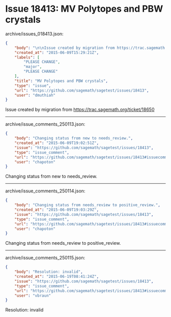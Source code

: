 # Issue 18413: MV Polytopes and PBW crystals

archive/issues_018413.json:
```json
{
    "body": "\n\nIssue created by migration from https://trac.sagemath.org/ticket/18650\n\n",
    "created_at": "2015-06-09T15:29:21Z",
    "labels": [
        "PLEASE CHANGE",
        "major",
        "PLEASE CHANGE"
    ],
    "title": "MV Polytopes and PBW crystals",
    "type": "issue",
    "url": "https://github.com/sagemath/sagetest/issues/18413",
    "user": "dmuthiah"
}
```


Issue created by migration from https://trac.sagemath.org/ticket/18650





---

archive/issue_comments_250113.json:
```json
{
    "body": "Changing status from new to needs_review.",
    "created_at": "2015-06-09T19:02:51Z",
    "issue": "https://github.com/sagemath/sagetest/issues/18413",
    "type": "issue_comment",
    "url": "https://github.com/sagemath/sagetest/issues/18413#issuecomment-250113",
    "user": "chapoton"
}
```

Changing status from new to needs_review.



---

archive/issue_comments_250114.json:
```json
{
    "body": "Changing status from needs_review to positive_review.",
    "created_at": "2015-06-09T19:03:29Z",
    "issue": "https://github.com/sagemath/sagetest/issues/18413",
    "type": "issue_comment",
    "url": "https://github.com/sagemath/sagetest/issues/18413#issuecomment-250114",
    "user": "chapoton"
}
```

Changing status from needs_review to positive_review.



---

archive/issue_comments_250115.json:
```json
{
    "body": "Resolution: invalid",
    "created_at": "2015-06-19T08:41:24Z",
    "issue": "https://github.com/sagemath/sagetest/issues/18413",
    "type": "issue_comment",
    "url": "https://github.com/sagemath/sagetest/issues/18413#issuecomment-250115",
    "user": "vbraun"
}
```

Resolution: invalid
